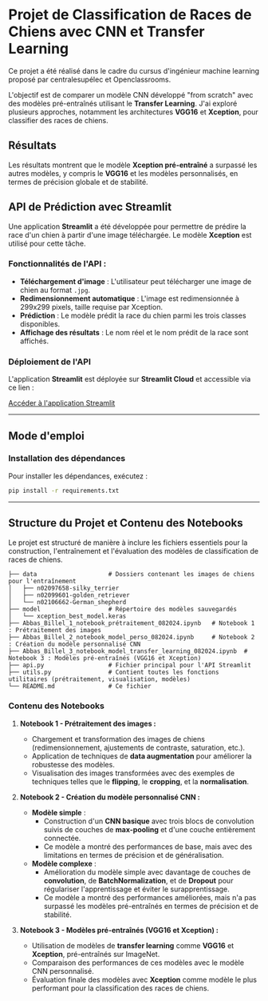 # Projet de Classification de Races de Chiens avec CNN et Transfer Learning

Ce projet a été réalisé dans le cadre du cursus d'ingénieur machine learning proposé par centralesupélec et Openclassrooms.

L'objectif est de comparer un modèle CNN développé "from scratch" avec des modèles pré-entraînés utilisant le **Transfer Learning**. J'ai exploré plusieurs approches, notamment les architectures **VGG16** et **Xception**, pour classifier des races de chiens.

## Résultats

Les résultats montrent que le modèle **Xception pré-entraîné** a surpassé les autres modèles, y compris le **VGG16** et les modèles personnalisés, en termes de précision globale et de stabilité.

## API de Prédiction avec Streamlit

Une application **Streamlit** a été développée pour permettre de prédire la race d'un chien à partir d'une image téléchargée. Le modèle **Xception** est utilisé pour cette tâche.

### Fonctionnalités de l'API :

- **Téléchargement d'image** : L'utilisateur peut télécharger une image de chien au format `.jpg`.
- **Redimensionnement automatique** : L'image est redimensionnée à 299x299 pixels, taille requise par Xception.
- **Prédiction** : Le modèle prédit la race du chien parmi les trois classes disponibles.
- **Affichage des résultats** : Le nom réel et le nom prédit de la race sont affichés.

### Déploiement de l'API

L'application **Streamlit** est déployée sur **Streamlit Cloud** et accessible via ce lien :

[Accéder à l'application Streamlit](https://geekderbzsqrebfdqdbnce.streamlit.app/)

---

## Mode d'emploi

### Installation des dépendances

Pour installer les dépendances, exécutez :

```bash
pip install -r requirements.txt
```

---

## Structure du Projet et Contenu des Notebooks

Le projet est structuré de manière à inclure les fichiers essentiels pour la construction, l'entraînement et l'évaluation des modèles de classification de races de chiens.

```
├── data                    # Dossiers contenant les images de chiens pour l'entraînement
│   ├── n02097658-silky_terrier
│   ├── n02099601-golden_retriever
│   └── n02106662-German_shepherd
├── model                   # Répertoire des modèles sauvegardés
│   └── xception_best_model.keras
├── Abbas_Billel_1_notebook_prétraitement_082024.ipynb   # Notebook 1 : Prétraitement des images
├── Abbas_Billel_2_notebook_model_perso_082024.ipynb     # Notebook 2 : Création du modèle personnalisé CNN
├── Abbas_Billel_3_notebook_model_transfer_learning_082024.ipynb  # Notebook 3 : Modèles pré-entraînés (VGG16 et Xception)
├── api.py                  # Fichier principal pour l'API Streamlit
├── utils.py                # Contient toutes les fonctions utilitaires (prétraitement, visualisation, modèles)
└── README.md               # Ce fichier
```

### Contenu des Notebooks

1. **Notebook 1 - Prétraitement des images :**
   - Chargement et transformation des images de chiens (redimensionnement, ajustements de contraste, saturation, etc.).
   - Application de techniques de **data augmentation** pour améliorer la robustesse des modèles.
   - Visualisation des images transformées avec des exemples de techniques telles que le **flipping**, le **cropping**, et la **normalisation**.

2. **Notebook 2 - Création du modèle personnalisé CNN :**
   - **Modèle simple** :
     - Construction d'un **CNN basique** avec trois blocs de convolution suivis de couches de **max-pooling** et d'une couche entièrement connectée.
     - Ce modèle a montré des performances de base, mais avec des limitations en termes de précision et de généralisation.
   - **Modèle complexe** :
     - Amélioration du modèle simple avec davantage de couches de **convolution**, de **BatchNormalization**, et de **Dropout** pour régulariser l'apprentissage et éviter le surapprentissage.
     - Ce modèle a montré des performances améliorées, mais n'a pas surpassé les modèles pré-entraînés en termes de précision et de stabilité.

3. **Notebook 3 - Modèles pré-entraînés (VGG16 et Xception) :**
   - Utilisation de modèles de **transfer learning** comme **VGG16** et **Xception**, pré-entraînés sur ImageNet.
   - Comparaison des performances de ces modèles avec le modèle CNN personnalisé.
   - Évaluation finale des modèles avec **Xception** comme modèle le plus performant pour la classification des races de chiens.




